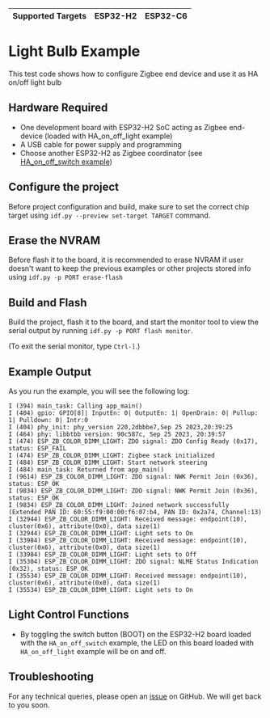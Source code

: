 | Supported Targets | ESP32-H2 | ESP32-C6 |
| ----------------- | -------- | -------- |

# Light Bulb Example 

This test code shows how to configure Zigbee end device and use it as HA on/off light bulb

## Hardware Required

* One development board with ESP32-H2 SoC acting as Zigbee end-device (loaded with HA_on_off_light example)
* A USB cable for power supply and programming
* Choose another ESP32-H2 as Zigbee coordinator (see [HA_on_off_switch example](../HA_on_off_switch/))

## Configure the project

Before project configuration and build, make sure to set the correct chip target using `idf.py --preview set-target TARGET` command.

## Erase the NVRAM 

Before flash it to the board, it is recommended to erase NVRAM if user doesn't want to keep the previous examples or other projects stored info 
using `idf.py -p PORT erase-flash`

## Build and Flash

Build the project, flash it to the board, and start the monitor tool to view the serial output by running `idf.py -p PORT flash monitor`.

(To exit the serial monitor, type ``Ctrl-]``.)

## Example Output

As you run the example, you will see the following log:

```
I (394) main_task: Calling app_main()
I (404) gpio: GPIO[8]| InputEn: 0| OutputEn: 1| OpenDrain: 0| Pullup: 1| Pulldown: 0| Intr:0 
I (404) phy_init: phy_version 220,2dbbbe7,Sep 25 2023,20:39:25
I (464) phy: libbtbb version: 90c587c, Sep 25 2023, 20:39:57
I (474) ESP_ZB_COLOR_DIMM_LIGHT: ZDO signal: ZDO Config Ready (0x17), status: ESP_FAIL
I (474) ESP_ZB_COLOR_DIMM_LIGHT: Zigbee stack initialized
I (484) ESP_ZB_COLOR_DIMM_LIGHT: Start network steering
I (484) main_task: Returned from app_main()
I (9614) ESP_ZB_COLOR_DIMM_LIGHT: ZDO signal: NWK Permit Join (0x36), status: ESP_OK
I (9834) ESP_ZB_COLOR_DIMM_LIGHT: ZDO signal: NWK Permit Join (0x36), status: ESP_OK
I (9834) ESP_ZB_COLOR_DIMM_LIGHT: Joined network successfully (Extended PAN ID: 60:55:f9:00:00:f6:07:b4, PAN ID: 0x2a74, Channel:13)
I (32944) ESP_ZB_COLOR_DIMM_LIGHT: Received message: endpoint(10), cluster(0x6), attribute(0x0), data size(1)
I (32944) ESP_ZB_COLOR_DIMM_LIGHT: Light sets to On
I (33984) ESP_ZB_COLOR_DIMM_LIGHT: Received message: endpoint(10), cluster(0x6), attribute(0x0), data size(1)
I (33984) ESP_ZB_COLOR_DIMM_LIGHT: Light sets to Off
I (35304) ESP_ZB_COLOR_DIMM_LIGHT: ZDO signal: NLME Status Indication (0x32), status: ESP_OK
I (35534) ESP_ZB_COLOR_DIMM_LIGHT: Received message: endpoint(10), cluster(0x6), attribute(0x0), data size(1)
I (35534) ESP_ZB_COLOR_DIMM_LIGHT: Light sets to On
```

## Light Control Functions

 * By toggling the switch button (BOOT) on the ESP32-H2 board loaded with the `HA_on_off_switch` example, the LED on this board loaded with `HA_on_off_light` example will be on and off.

## Troubleshooting

For any technical queries, please open an [issue](https://github.com/espressif/esp-zigbee-sdk/issues) on GitHub. We will get back to you soon.
